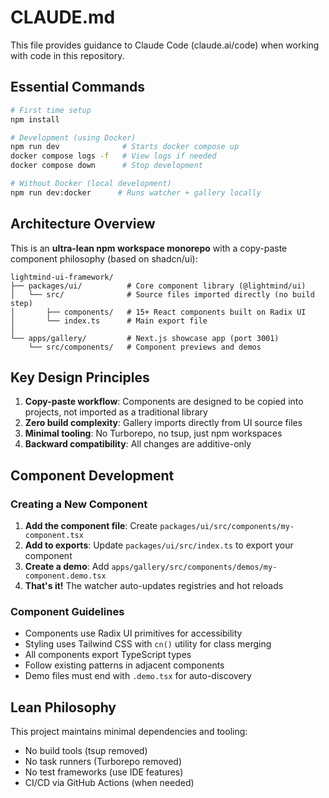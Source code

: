 # CLAUDE.md

This file provides guidance to Claude Code (claude.ai/code) when working with code in this repository.

## Essential Commands

```bash
# First time setup
npm install

# Development (using Docker)
npm run dev              # Starts docker compose up
docker compose logs -f   # View logs if needed
docker compose down      # Stop development

# Without Docker (local development)
npm run dev:docker      # Runs watcher + gallery locally
```

## Architecture Overview

This is an **ultra-lean npm workspace monorepo** with a copy-paste component philosophy (based on shadcn/ui):

```
lightmind-ui-framework/
├── packages/ui/          # Core component library (@lightmind/ui)
│   └── src/              # Source files imported directly (no build step)
│       ├── components/   # 15+ React components built on Radix UI
│       └── index.ts      # Main export file
│
└── apps/gallery/         # Next.js showcase app (port 3001)
    └── src/components/   # Component previews and demos
```

## Key Design Principles

1. **Copy-paste workflow**: Components are designed to be copied into projects, not imported as a traditional library
2. **Zero build complexity**: Gallery imports directly from UI source files
3. **Minimal tooling**: No Turborepo, no tsup, just npm workspaces
4. **Backward compatibility**: All changes are additive-only

## Component Development

### Creating a New Component

1. **Add the component file**: Create `packages/ui/src/components/my-component.tsx`
2. **Add to exports**: Update `packages/ui/src/index.ts` to export your component
3. **Create a demo**: Add `apps/gallery/src/components/demos/my-component.demo.tsx`
4. **That's it!** The watcher auto-updates registries and hot reloads

### Component Guidelines
- Components use Radix UI primitives for accessibility
- Styling uses Tailwind CSS with `cn()` utility for class merging
- All components export TypeScript types
- Follow existing patterns in adjacent components
- Demo files must end with `.demo.tsx` for auto-discovery

## Lean Philosophy

This project maintains minimal dependencies and tooling:
- No build tools (tsup removed)
- No task runners (Turborepo removed)
- No test frameworks (use IDE features)
- CI/CD via GitHub Actions (when needed)